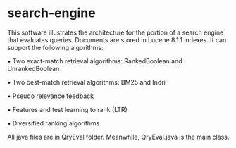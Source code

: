 # search-engine

This software illustrates the architecture for the portion of a search
engine that evaluates queries.  Documents are stored in Lucene 8.1.1
indexes. It can support the following algorithms:

• Two exact-match retrieval algorithms: RankedBoolean and UnrankedBoolean

• Two best-match retrieval algorithms: BM25 and Indri

• Pseudo relevance feedback

• Features and test learning to rank (LTR)

• Diversified ranking algorithms

All java files are in QryEval folder. Meanwhile, QryEval.java is the main class.
